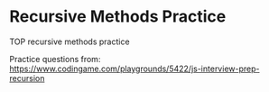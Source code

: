 # Recursive Methods Practice

TOP recursive methods practice

Practice questions from: https://www.codingame.com/playgrounds/5422/js-interview-prep-recursion
